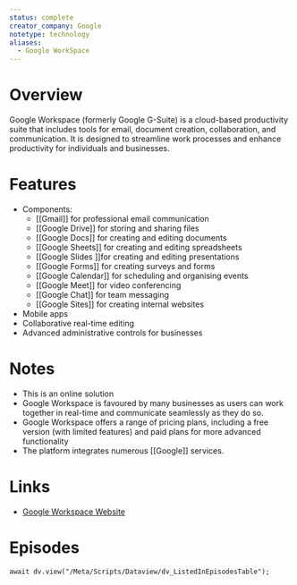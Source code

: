 ```yaml
---
status: complete
creator_company: Google
notetype: technology
aliases:
  - Google WorkSpace
---
```


# Overview
Google Workspace (formerly Google G-Suite) is a cloud-based productivity suite that includes tools for email, document creation, collaboration, and communication. It is designed to streamline work processes and enhance productivity for individuals and businesses.

# Features
- Components:
	- [[Gmail]] for professional email communication
	- [[Google Drive]] for storing and sharing files
	- [[Google Docs]] for creating and editing documents
	- [[Google Sheets]] for creating and editing spreadsheets
	- [[Google Slides ]]for creating and editing presentations
	- [[Google Forms]] for creating surveys and forms
	- [[Google Calendar]] for scheduling and organising events
	- [[Google Meet]] for video conferencing
	- [[Google Chat]] for team messaging
	- [[Google Sites]] for creating internal websites
- Mobile apps
- Collaborative real-time editing
- Advanced administrative controls for businesses

# Notes
- This is an online solution
- Google Workspace is favoured by many businesses as users can work together in real-time and communicate seamlessly as they do so.
- Google Workspace offers a range of pricing plans, including a free version (with limited features) and paid plans for more advanced functionality
- The platform integrates numerous [[Google]] services.

# Links
- [Google Workspace Website](https://workspace.google.com/)

# Episodes
```dataviewjs
await dv.view("/Meta/Scripts/Dataview/dv_ListedInEpisodesTable");
```
